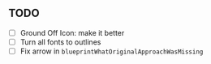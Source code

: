 ## TODO

- [ ] Ground Off Icon: make it better
- [ ] Turn all fonts to outlines
- [ ] Fix arrow in `blueprintWhatOriginalApproachWasMissing`
